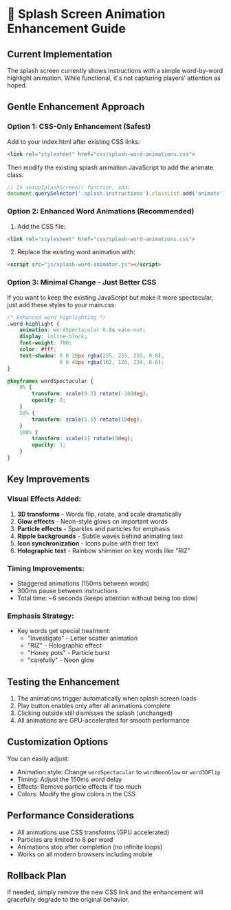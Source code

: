 # 🌱 Splash Screen Animation Enhancement Guide

## Current Implementation
The splash screen currently shows instructions with a simple word-by-word highlight animation. While functional, it's not capturing players' attention as hoped.

## Gentle Enhancement Approach

### Option 1: CSS-Only Enhancement (Safest)
Add to your index.html after existing CSS links:
```html
<link rel="stylesheet" href="css/splash-word-animations.css">
```

Then modify the existing splash animation JavaScript to add the animate class:
```javascript
// In setupSplashScreen() function, add:
document.querySelector('.splash-instructions').classList.add('animate');
```

### Option 2: Enhanced Word Animations (Recommended)
1. Add the CSS file:
```html
<link rel="stylesheet" href="css/splash-word-animations.css">
```

2. Replace the existing word animation with:
```html
<script src="js/splash-word-animator.js"></script>
```

### Option 3: Minimal Change - Just Better CSS
If you want to keep the existing JavaScript but make it more spectacular, just add these styles to your main.css:

```css
/* Enhanced word highlighting */
.word-highlight {
    animation: wordSpectacular 0.8s ease-out;
    display: inline-block;
    font-weight: 700;
    color: #fff;
    text-shadow: 0 0 20px rgba(255, 255, 255, 0.8),
                 0 0 40px rgba(102, 126, 234, 0.6);
}

@keyframes wordSpectacular {
    0% {
        transform: scale(0.3) rotate(-180deg);
        opacity: 0;
    }
    50% {
        transform: scale(1.3) rotate(10deg);
    }
    100% {
        transform: scale(1) rotate(0deg);
        opacity: 1;
    }
}
```

## Key Improvements

### Visual Effects Added:
1. **3D transforms** - Words flip, rotate, and scale dramatically
2. **Glow effects** - Neon-style glows on important words
3. **Particle effects** - Sparkles and particles for emphasis
4. **Ripple backgrounds** - Subtle waves behind animating text
5. **Icon synchronization** - Icons pulse with their text
6. **Holographic text** - Rainbow shimmer on key words like "RIZ"

### Timing Improvements:
- Staggered animations (150ms between words)
- 300ms pause between instructions
- Total time: ~6 seconds (keeps attention without being too slow)

### Emphasis Strategy:
- Key words get special treatment:
  - "Investigate" - Letter scatter animation
  - "RIZ" - Holographic effect
  - "Honey pots" - Particle burst
  - "carefully" - Neon glow

## Testing the Enhancement

1. The animations trigger automatically when splash screen loads
2. Play button enables only after all animations complete
3. Clicking outside still dismisses the splash (unchanged)
4. All animations are GPU-accelerated for smooth performance

## Customization Options

You can easily adjust:
- Animation style: Change `wordSpectacular` to `wordNeonGlow` or `word3DFlip`
- Timing: Adjust the 150ms word delay
- Effects: Remove particle effects if too much
- Colors: Modify the glow colors in the CSS

## Performance Considerations

- All animations use CSS transforms (GPU accelerated)
- Particles are limited to 8 per word
- Animations stop after completion (no infinite loops)
- Works on all modern browsers including mobile

## Rollback Plan

If needed, simply remove the new CSS link and the enhancement will gracefully degrade to the original behavior.